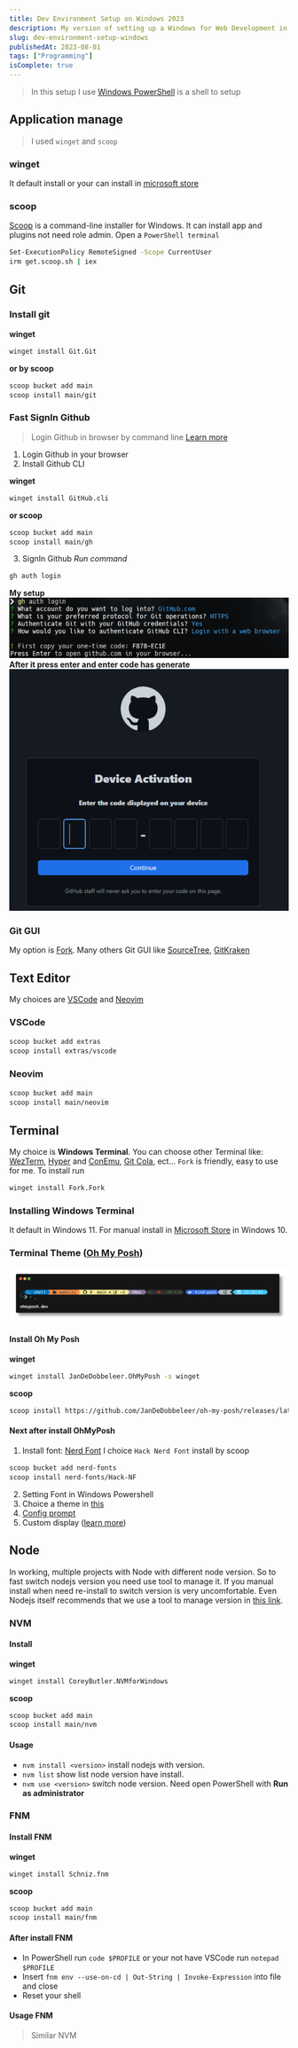 ```yaml
---
title: Dev Environment Setup on Windows 2023
description: My version of setting up a Windows for Web Development in 2023
slug: dev-environment-setup-windows
publishedAt: 2023-08-01
tags: ["Programming"]
isComplete: true
---
```


> In this setup I use [Windows PowerShell](https://learn.microsoft.com/en-us/powershell/scripting/overview?view=powershell-7.4) is a shell to setup

## Application manage

> I used `winget` and `scoop`

### winget

It default install or your can install in [microsoft store](https://apps.microsoft.com/detail/app-installer/9NBLGGH4NNS1?hl=en-US&gl=US)

### scoop

[Scoop](https://scoop.sh/) is a command-line installer for Windows. It can install app and plugins not need role admin.
Open a `PowerShell terminal`

```bash
Set-ExecutionPolicy RemoteSigned -Scope CurrentUser
irm get.scoop.sh | iex
```

## Git

### Install git

**winget**

```bash
winget install Git.Git
```

**or by scoop**

```bash
scoop bucket add main
scoop install main/git
```

### Fast SignIn Github

> Login Github in browser by command line [Learn more](https://cli.github.com/)

1. Login Github in your browser
2. Install Github CLI

**winget**

```bash
winget install GitHub.cli
```

**or scoop**

```bash
scoop bucket add main
scoop install main/gh
```

3. SignIn Github
   _Run command_

```bash
gh auth login
```

**My setup**
![Setup command github login](../../public/dev-setup-in-windows/git_cli_setup.png)
**After it press enter and enter code has generate**
![Enter code to login github in browser](../../public//dev-setup-in-windows//github_login_code.png)

### Git GUI

My option is [Fork](https://git-fork.com/). Many others Git GUI like [SourceTree](https://www.sourcetreeapp.com/), [GitKraken](https://www.gitkraken.com/)

## Text Editor

My choices are [VSCode](https://code.visualstudio.com/) and [Neovim](https://neovim.io/)

### VSCode

```bash
scoop bucket add extras
scoop install extras/vscode
```

### Neovim

```bash
scoop bucket add main
scoop install main/neovim
```

## Terminal

My choice is **Windows Terminal**. You can choose other Terminal like: [WezTerm](https://wezfurlong.org/wezterm/install/windows.html), [Hyper](https://hyper.is/) and [ConEmu](https://conemu.github.io/), [Git Cola](https://git-cola.github.io/), ect...
`Fork` is friendly, easy to use for me.
To install run

```bash
winget install Fork.Fork
```


### Installing Windows Terminal

It default in Windows 11. For manual install in [Microsoft Store](https://apps.microsoft.com/detail/9N0DX20HK701?hl=en-US&gl=US) in Windows 10.

### Terminal Theme ([Oh My Posh](https://ohmyposh.dev/docs/installation/windows))

![Result Terminal Theme](../../public/dev-setup-in-windows/theme_terminal.png)

#### Install Oh My Posh

**winget**

```bash
winget install JanDeDobbeleer.OhMyPosh -s winget
```

**scoop**

```bash
scoop install https://github.com/JanDeDobbeleer/oh-my-posh/releases/latest/download/oh-my-posh.json
```

#### Next after install OhMyPosh

1. Install font: [Nerd Font](https://github.com/ryanoasis/nerd-fonts)
I choice `Hack Nerd Font` install by scoop

```bash
scoop bucket add nerd-fonts
scoop install nerd-fonts/Hack-NF
```

2. Setting Font in Windows Powershell
3. Choice a theme in [this](https://ohmyposh.dev/docs/themes)
4. [Config prompt](https://ohmyposh.dev/docs/installation/prompt)
5. Custom display ([learn more](https://ohmyposh.dev/))


## Node

In working, multiple projects with Node with different node version. So to fast switch nodejs version you need use tool to manage it. If you manual install when need re-install to switch version is very uncomfortable. Even Nodejs itself recommends that we use a tool to manage version in [this link](https://nodejs.org/en/learn/getting-started/how-to-install-nodejs).

### NVM

#### Install

**winget**

```bash
winget install CoreyButler.NVMforWindows
```

**scoop**

```bash
scoop bucket add main
scoop install main/nvm
```

#### Usage

- `nvm install <version>` install nodejs with version.
- `nvm list` show list node version have install.
- `nvm use <version>` switch node version. Need open PowerShell with **Run as administrator**

### FNM

#### Install FNM

**winget**

```bash
winget install Schniz.fnm
```

**scoop**

```bash
scoop bucket add main
scoop install main/fnm
```

#### After install FNM

- In PowerShell run `code $PROFILE` or your not have VSCode run `notepad $PROFILE`
- Insert `fnm env --use-on-cd | Out-String | Invoke-Expression` into file and close
- Reset your shell

#### Usage FNM

> Similar NVM
